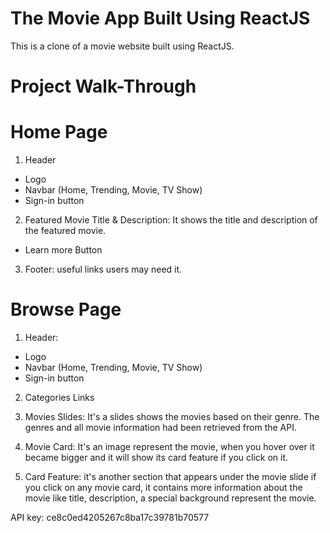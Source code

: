 # The Movie App Built Using ReactJS

This is a clone of a movie website built using ReactJS.

# Project Walk-Through

# Home Page

1. Header
- Logo
- Navbar (Home, Trending, Movie, TV Show)
- Sign-in button
2. Featured Movie Title & Description: It shows the title and description of the featured movie.
- Learn more Button
3. Footer: useful links users may need it.
# Browse Page

1. Header:
- Logo
- Navbar (Home, Trending, Movie, TV Show)
- Sign-in button

2. Categories Links

3. Movies Slides: It's a slides shows the movies based on their genre. The genres and all movie information had been retrieved from the API.

4. Movie Card: It's an image represent the movie, when you hover over it became bigger and it will show its card feature if you click on it.

5. Card Feature: it's another section that appears under the movie slide if you click on any movie card, it contains more information about the movie like title, description, a special background represent the movie.

API key: ce8c0ed4205267c8ba17c39781b70577